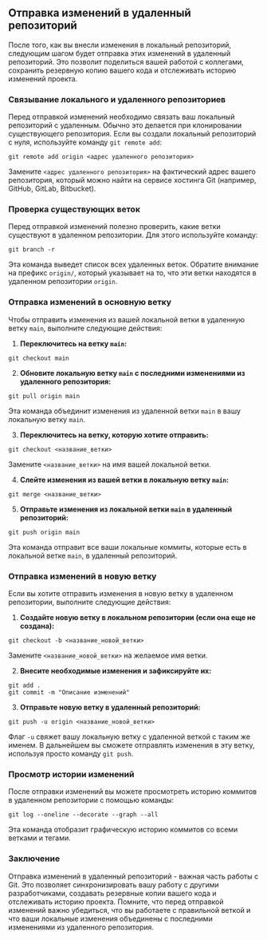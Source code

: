 ## Отправка изменений в удаленный репозиторий

После того, как вы внесли изменения в локальный репозиторий, следующим шагом будет отправка этих изменений в удаленный репозиторий. Это позволит поделиться вашей работой с коллегами, сохранить резервную копию вашего кода и отслеживать историю изменений проекта.

### Связывание локального и удаленного репозиториев

Перед отправкой изменений необходимо связать ваш локальный репозиторий с удаленным. Обычно это делается при клонировании существующего репозитория. Если вы создали локальный репозиторий с нуля, используйте команду `git remote add`:

```
git remote add origin <адрес удаленного репозитория>
```

Замените `<адрес удаленного репозитория>` на фактический адрес вашего репозитория, который можно найти на сервисе хостинга Git (например, GitHub, GitLab, Bitbucket). 

### Проверка существующих веток

Перед отправкой изменений полезно проверить, какие ветки существуют в удаленном репозитории. Для этого используйте команду:

```
git branch -r
```

Эта команда выведет список всех удаленных веток. Обратите внимание на префикс `origin/`, который указывает на то, что эти ветки находятся в удаленном репозитории `origin`.

### Отправка изменений в основную ветку

Чтобы отправить изменения из вашей локальной ветки в удаленную ветку `main`, выполните следующие действия:

1. **Переключитесь на ветку `main`:**

```
git checkout main
```

2. **Обновите локальную ветку `main` с последними изменениями из удаленного репозитория:**

```
git pull origin main
```

Эта команда объединит изменения из удаленной ветки `main` в вашу локальную ветку `main`.

3. **Переключитесь на ветку, которую хотите отправить:**

```
git checkout <название_ветки>
```

Замените `<название_ветки>` на имя вашей локальной ветки.

4. **Слейте изменения из вашей ветки в локальную ветку `main`:**

```
git merge <название_ветки>
```

5. **Отправьте изменения из локальной ветки `main` в удаленный репозиторий:**

```
git push origin main
```

Эта команда отправит все ваши локальные коммиты, которые есть в локальной ветке `main`, в удаленный репозиторий.

### Отправка изменений в новую ветку

Если вы хотите отправить изменения в новую ветку в удаленном репозитории, выполните следующие действия:

1. **Создайте новую ветку в локальном репозитории (если она еще не создана):**

```
git checkout -b <название_новой_ветки>
```

Замените `<название_новой_ветки>` на желаемое имя ветки.

2. **Внесите необходимые изменения и зафиксируйте их:**

```
git add .
git commit -m "Описание изменений"
```

3. **Отправьте новую ветку в удаленный репозиторий:**

```
git push -u origin <название_новой_ветки>
```

Флаг `-u` свяжет вашу локальную ветку с удаленной веткой с таким же именем. В дальнейшем вы сможете отправлять изменения в эту ветку, используя просто команду `git push`.

### Просмотр истории изменений

После отправки изменений вы можете просмотреть историю коммитов в удаленном репозитории с помощью команды:

```
git log --oneline --decorate --graph --all
```

Эта команда отобразит графическую историю коммитов со всеми ветками и тегами.

### Заключение

Отправка изменений в удаленный репозиторий - важная часть работы с Git. Это позволяет синхронизировать вашу работу с другими разработчиками, создавать резервные копии вашего кода и отслеживать историю проекта. Помните, что перед отправкой изменений важно убедиться, что вы работаете с правильной веткой и что ваши локальные изменения объединены с последними изменениями из удаленного репозитория.
